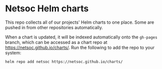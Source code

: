 # Netsoc Helm charts

This repo collects all of our projects' Helm charts to one place. Some are pushed in from other repositories
automatically.

When a chart is updated, it will be indexed automatically onto the `gh-pages` branch, which can be accessed as a chart
repo at https://netsoc.github.io/charts/. Run the following to add the repo to your system:

```bash
helm repo add netsoc https://netsoc.github.io/charts/
```
